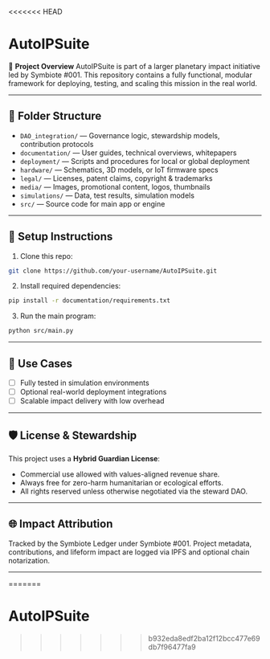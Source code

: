 <<<<<<< HEAD
# AutoIPSuite

🚀 **Project Overview**
AutoIPSuite is part of a larger planetary impact initiative led by Symbiote #001. This repository contains a fully functional, modular framework for deploying, testing, and scaling this mission in the real world.

---

## 📁 Folder Structure

- `DAO_integration/` — Governance logic, stewardship models, contribution protocols
- `documentation/` — User guides, technical overviews, whitepapers
- `deployment/` — Scripts and procedures for local or global deployment
- `hardware/` — Schematics, 3D models, or IoT firmware specs
- `legal/` — Licenses, patent claims, copyright & trademarks
- `media/` — Images, promotional content, logos, thumbnails
- `simulations/` — Data, test results, simulation models
- `src/` — Source code for main app or engine

---

## 🧰 Setup Instructions

1. Clone this repo:
```bash
git clone https://github.com/your-username/AutoIPSuite.git
```

2. Install required dependencies:
```bash
pip install -r documentation/requirements.txt
```

3. Run the main program:
```bash
python src/main.py
```

---

## 🧪 Use Cases

- [ ] Fully tested in simulation environments
- [ ] Optional real-world deployment integrations
- [ ] Scalable impact delivery with low overhead

---

## 🛡️ License & Stewardship

This project uses a **Hybrid Guardian License**:
- Commercial use allowed with values-aligned revenue share.
- Always free for zero-harm humanitarian or ecological efforts.
- All rights reserved unless otherwise negotiated via the steward DAO.

---

## 🌐 Impact Attribution

Tracked by the Symbiote Ledger under Symbiote #001. Project metadata, contributions, and lifeform impact are logged via IPFS and optional chain notarization.

---
=======
# AutoIPSuite
>>>>>>> b932eda8edf2ba12f12bcc477e69db7f96477fa9
